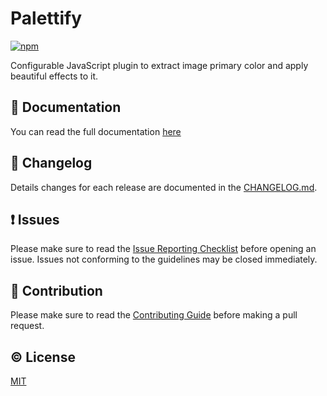 # Palettify



[![npm](https://img.shields.io/npm/v/palettify.svg)](https://www.npmjs.com/package/palettify)

Configurable JavaScript plugin to extract image primary color and apply beautiful effects to it.


## :book: Documentation
You can read the full documentation [here](http://dobromir-hristov.github.io/palettify/)

## :scroll: Changelog
Details changes for each release are documented in the [CHANGELOG.md](https://github.com/dobromir-hristov/palettify/blob/master/CHANGELOG.md).


## :exclamation: Issues
Please make sure to read the [Issue Reporting Checklist](https://github.com/dobromir-hristov/palettify/blob/master/CONTRIBUTING.md#issue-reporting-guidelines) before opening an issue. Issues not conforming to the guidelines may be closed immediately.


## :muscle: Contribution
Please make sure to read the [Contributing Guide](https://github.com/dobromir-hristov/palettify/blob/master/CONTRIBUTING.md) before making a pull request.

## :copyright: License

[MIT](http://opensource.org/licenses/MIT)
